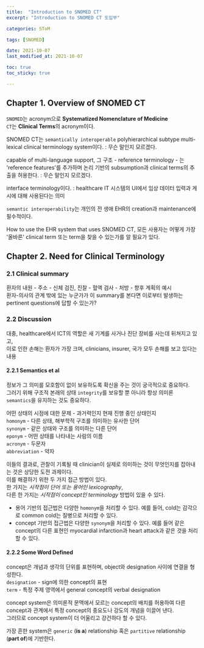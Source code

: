 ```yaml
---
title:  "Introduction to SNOMED CT"
excerpt: "Introduction to SNOMED CT 도입부"

categories: SToM

tags: [SNOMED]

date: 2021-10-07
last_modified_at: 2021-10-07

toc: true
toc_sticky: true

---
```


## Chapter 1. Overview of SNOMED CT

`SNOMED`는 acronym으로 **Systematized Nomenclature of Medicine**  
`CT`는 **Clinical Terms**의 acronym이다.

SNOMED CT는 `semantically interoperable` polyhierarchical subtype multi-lexical clinical terminology system이다. : 무슨 말인지 모르겠다.  

capable of multi-language support, 그 구조 - reference terminology - 는 'reference features'를 추가하며 논리 기반의 subsumption과 clinical terms의 추출을 허용한다. : 무슨 말인지 모르겠다.  

interface terminology이다. : healthcare IT 시스템의 UI에서 임상 데이터 입력과 게시에 대해 사용된다는 의미  

`semantic interoperability`는 개인의 전 생애 EHR의 creation과 maintenance에 필수적이다.  

How to use the EHR system that uses SNOMED CT, 모든 사용자는 어떻게 가장 '올바른' clinical term 또는 term을 찾을 수 있는가를 알 필요가 있다.  

## Chapter 2. Need for Clinical Terminology

### 2.1 Clinical summary

환자의 내원 - 주소 - 신체 검진, 진찰 - 혈액 검사 - 처방 - 향후 계획의 예시  
환자-의사의 관계 밖에 있는 누군가가 이 summary를 본다면 이로부터 발생하는 pertinent questions에 답할 수 있는가?  

### 2.2 Discussion

대충, healthcare에서 ICT의 역할은 새 기계를 사거나 진단 장비를 사는데 뒤쳐지고 있고,  
이로 인한 손해는 환자가 가장 크며, clinicians, insurer, 국가 모두 손해를 보고 있다는 내용

#### 2.2.1 Semantics et al

정보가 그 의미를 모호함이 없이 보유하도록 확신을 주는 것이 궁극적으로 중요하다.  
그러기 위해 구조적 본래의 상태 `integrity`를 보유할 뿐 아니라 항상 의미론 `semantics`을 유지하는 것도 중요하다.  

어떤 상태의 시점에 대한 문제 - 과거력인지 현재 진행 중인 상태인지  
`homonym` - 다른 상태, 해부학적 구조를 의미하는 유사한 단어  
`synonym` - 같은 상태와 구조를 의미하는 다른 단어  
`eponym` - 어떤 상태를 나타내는 사람의 이름  
`acronym` - 두문자  
`abbreviation` - 약자  

이들의 결과로, 관찰이 기록될 때 clinician이 실제로 의미하는 것이 무엇인지를 잡아내는 것은 상당한 도전 과제이다.  
이를 해결하기 위한 두 가지 접근 방법이 있다.  
한 가지는 _시작점이 단어 또는 용어인 lexicography_,  
다른 한 가지는 _시작점이 concept인 terminology_ 방법이 있을 수 있다.  

* 용어 기반의 접근법은 다양한 `homonym`을 처리할 수 있다. 예를 들어, cold는 감각으로 common cold는 질병으로 처리할 수 있다.  
* concept 기반의 접근법은 다양한 `synonym`을 처리할 수 있다. 예를 들어 같은 concept의 다른 표현인 myocardial infarction과 heart attack과 같은 것을 처리할 수 있다.  

#### 2.2.2 Some Word Defined

concept은 개념과 생각의 단위를 표현하며, object와 designation 사이에 연결을 형성한다.  
`designation` - sign에 의한 concept의 표현  
`term` - 특정 주제 영역에서 general concept의 verbal designation  

concept system은 의미론적 문맥에서 모르는 concept의 배치를 허용하여 다른 concept과 관계에서 특정 concept의 중요도나 강도의 개념을 이끌어 낸다.  
그러므로 concept system이 더 어울리고 강건하다 할 수 있다.  

가장 흔한 system은 `generic` (**is a**) relationship 혹은 `partitive` relationship (**part of**)에 기반한다.  
